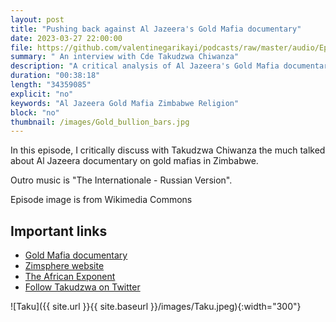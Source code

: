 ```yaml
---
layout: post
title: "Pushing back against Al Jazeera's Gold Mafia documentary"
date: 2023-03-27 22:00:00
file: https://github.com/valentinegarikayi/podcasts/raw/master/audio/Ep_07_2023_Takudzwa Chiwanza.mp3
summary: " An interview with Cde Takudzwa Chiwanza"
description: "A critical analysis of Al Jazeera's Gold Mafia documentary"
duration: "00:38:18"
length: "34359085"
explicit: "no"
keywords: "Al Jazeera Gold Mafia Zimbabwe Religion"
block: "no"
thumbnail: /images/Gold_bullion_bars.jpg
---
```


In this episode, I critically discuss with Takudzwa Chiwanza the much talked about Al Jazeera documentary on gold mafias in Zimbabwe.

Outro music is "The Internationale - Russian Version".

Episode image is from Wikimedia Commons


<!--more-->

## Important links

* [Gold Mafia documentary](https://www.youtube.com/watch?v=evWEuVR1XIs)
* [Zimsphere website](http://www.zimsphere.co.zw/)
* [The African Exponent](https://www.africanexponent.com/)
* [Follow Takudzwa on Twitter](https://twitter.com/HillaryTakudzwa)

![Taku]({{ site.url }}{{ site.baseurl }}/images/Taku.jpeg){:width="300"}

<!-- Google tag (gtag.js) -->
<script async src="https://www.googletagmanager.com/gtag/js?id=G-02DTBF3N7T"></script>
<script>
  window.dataLayer = window.dataLayer || [];
  function gtag(){dataLayer.push(arguments);}
  gtag('js', new Date());

  gtag('config', 'G-02DTBF3N7T');
</script>
